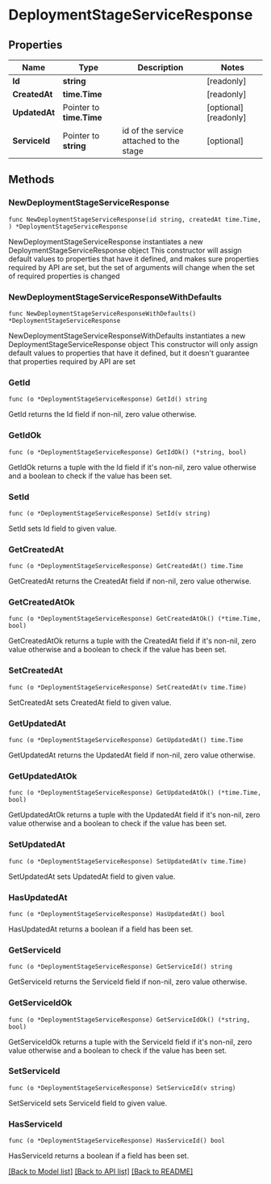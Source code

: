 # DeploymentStageServiceResponse

## Properties

Name | Type | Description | Notes
------------ | ------------- | ------------- | -------------
**Id** | **string** |  | [readonly] 
**CreatedAt** | **time.Time** |  | [readonly] 
**UpdatedAt** | Pointer to **time.Time** |  | [optional] [readonly] 
**ServiceId** | Pointer to **string** | id of the service attached to the stage | [optional] 

## Methods

### NewDeploymentStageServiceResponse

`func NewDeploymentStageServiceResponse(id string, createdAt time.Time, ) *DeploymentStageServiceResponse`

NewDeploymentStageServiceResponse instantiates a new DeploymentStageServiceResponse object
This constructor will assign default values to properties that have it defined,
and makes sure properties required by API are set, but the set of arguments
will change when the set of required properties is changed

### NewDeploymentStageServiceResponseWithDefaults

`func NewDeploymentStageServiceResponseWithDefaults() *DeploymentStageServiceResponse`

NewDeploymentStageServiceResponseWithDefaults instantiates a new DeploymentStageServiceResponse object
This constructor will only assign default values to properties that have it defined,
but it doesn't guarantee that properties required by API are set

### GetId

`func (o *DeploymentStageServiceResponse) GetId() string`

GetId returns the Id field if non-nil, zero value otherwise.

### GetIdOk

`func (o *DeploymentStageServiceResponse) GetIdOk() (*string, bool)`

GetIdOk returns a tuple with the Id field if it's non-nil, zero value otherwise
and a boolean to check if the value has been set.

### SetId

`func (o *DeploymentStageServiceResponse) SetId(v string)`

SetId sets Id field to given value.


### GetCreatedAt

`func (o *DeploymentStageServiceResponse) GetCreatedAt() time.Time`

GetCreatedAt returns the CreatedAt field if non-nil, zero value otherwise.

### GetCreatedAtOk

`func (o *DeploymentStageServiceResponse) GetCreatedAtOk() (*time.Time, bool)`

GetCreatedAtOk returns a tuple with the CreatedAt field if it's non-nil, zero value otherwise
and a boolean to check if the value has been set.

### SetCreatedAt

`func (o *DeploymentStageServiceResponse) SetCreatedAt(v time.Time)`

SetCreatedAt sets CreatedAt field to given value.


### GetUpdatedAt

`func (o *DeploymentStageServiceResponse) GetUpdatedAt() time.Time`

GetUpdatedAt returns the UpdatedAt field if non-nil, zero value otherwise.

### GetUpdatedAtOk

`func (o *DeploymentStageServiceResponse) GetUpdatedAtOk() (*time.Time, bool)`

GetUpdatedAtOk returns a tuple with the UpdatedAt field if it's non-nil, zero value otherwise
and a boolean to check if the value has been set.

### SetUpdatedAt

`func (o *DeploymentStageServiceResponse) SetUpdatedAt(v time.Time)`

SetUpdatedAt sets UpdatedAt field to given value.

### HasUpdatedAt

`func (o *DeploymentStageServiceResponse) HasUpdatedAt() bool`

HasUpdatedAt returns a boolean if a field has been set.

### GetServiceId

`func (o *DeploymentStageServiceResponse) GetServiceId() string`

GetServiceId returns the ServiceId field if non-nil, zero value otherwise.

### GetServiceIdOk

`func (o *DeploymentStageServiceResponse) GetServiceIdOk() (*string, bool)`

GetServiceIdOk returns a tuple with the ServiceId field if it's non-nil, zero value otherwise
and a boolean to check if the value has been set.

### SetServiceId

`func (o *DeploymentStageServiceResponse) SetServiceId(v string)`

SetServiceId sets ServiceId field to given value.

### HasServiceId

`func (o *DeploymentStageServiceResponse) HasServiceId() bool`

HasServiceId returns a boolean if a field has been set.


[[Back to Model list]](../README.md#documentation-for-models) [[Back to API list]](../README.md#documentation-for-api-endpoints) [[Back to README]](../README.md)


